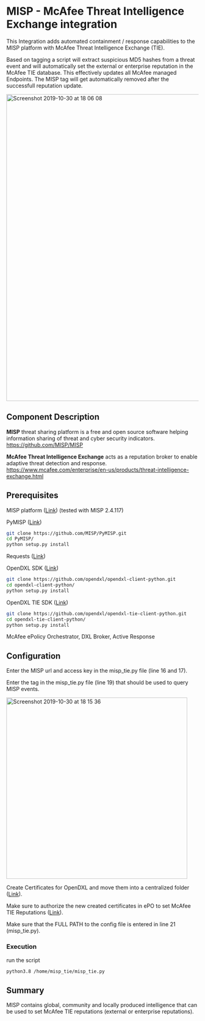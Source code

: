 # MISP - McAfee Threat Intelligence Exchange integration

This Integration adds automated containment / response capabilities to the MISP platform with McAfee Threat Intelligence Exchange (TIE).

Based on tagging a script will extract suspicious MD5 hashes from a threat event and will automatically set the external or enterprise reputation in the McAfee TIE database. This effectively updates all McAfee managed Endpoints.
The MISP tag will get automatically removed after the successfull reputation update.

   <img width="802" alt="Screenshot 2019-10-30 at 18 06 08" src="https://user-images.githubusercontent.com/25227268/67881016-06148e80-fb40-11e9-9cad-54253e965e14.png">

## Component Description
**MISP** threat sharing platform is a free and open source software helping information sharing of threat and cyber security indicators. https://github.com/MISP/MISP

**McAfee Threat Intelligence Exchange** acts as a reputation broker to enable adaptive
threat detection and response. https://www.mcafee.com/enterprise/en-us/products/threat-intelligence-exchange.html

## Prerequisites
MISP platform ([Link](https://github.com/MISP/MISP)) (tested with MISP 2.4.117)

PyMISP ([Link](https://github.com/MISP/PyMISP))
```sh
git clone https://github.com/MISP/PyMISP.git
cd PyMISP/
python setup.py install
```

Requests ([Link](http://docs.python-requests.org/en/master/user/install/#install))

OpenDXL SDK ([Link](https://github.com/opendxl/opendxl-client-python))
```sh
git clone https://github.com/opendxl/opendxl-client-python.git
cd opendxl-client-python/
python setup.py install
```

OpenDXL TIE SDK ([Link](https://github.com/opendxl/opendxl-tie-client-python))
```sh
git clone https://github.com/opendxl/opendxl-tie-client-python.git
cd opendxl-tie-client-python/
python setup.py install
```

McAfee ePolicy Orchestrator, DXL Broker, Active Response

## Configuration
Enter the MISP url and access key in the misp_tie.py file (line 16 and 17).

Enter the tag in the misp_tie.py file (line 19) that should be used to query MISP events.

<img width="474" alt="Screenshot 2019-10-30 at 18 15 36" src="https://user-images.githubusercontent.com/25227268/67881736-57714d80-fb41-11e9-9276-ead5f48afe8a.png">

Create Certificates for OpenDXL and move them into a centralized folder ([Link](https://opendxl.github.io/opendxl-client-python/pydoc/epoexternalcertissuance.html)). 

Make sure to authorize the new created certificates in ePO to set McAfee TIE Reputations ([Link](https://opendxl.github.io/opendxl-tie-client-python/pydoc/basicsetreputationexample.html)).

Make sure that the FULL PATH to the config file is entered in line 21 (misp_tie.py).

### Execution

run the script 
```sh
python3.8 /home/misp_tie/misp_tie.py
```

## Summary
MISP contains global, community and locally produced intelligence that can be used to set McAfee TIE reputations (external or enterprise reputations).
